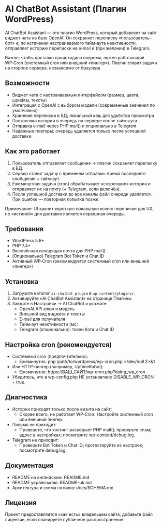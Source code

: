 # AI ChatBot Assistant (Плагин WordPress)

AI ChatBot Assistant — это плагин WordPress, который добавляет на сайт виджет чата на базе OpenAI. Он сохраняет переписку «пользователь–бот» и, по истечении настраиваемого тайм‑аута неактивности, отправляет историю переписки на e‑mail и (при желании) в Telegram.

Важно: чтобы доставка происходила вовремя, нужен работающий WP‑Cron (системный cron или внешний «пингер»). Плагин ставит задачи на стороне сервера, независимо от браузера.

## Возможности
- Виджет чата с настраиваемым интерфейсом (размер, цвета, шрифты, тексты)
- Интеграция с OpenAI с выбором модели (современные значения по умолчанию)
- Хранение переписки в БД; локальный кэш для удобства просмотра
- Постановка истории в очередь на сервере после тайм‑аута
- Отправка e‑mail через PHP mail() и опционально в Telegram
- Надёжные повторы; очередь удаляется только после успешной доставки

## Как это работает
1) Пользователь отправляет сообщение → плагин сохраняет переписку в БД.
2) Сервер ставит задачу с временем отправки: время последнего сообщения + тайм‑аут.
3) Ежеминутная задача (cron) обрабатывает «созревшие» истории и отправляет их на почту (+ Telegram, если включён).
4) После успешной доставки во все каналы файл очереди удаляется. При ошибке — повторная попытка позже.

Примечание: UI хранит короткую локальную копию переписки для UX, но «истиной» для доставки является серверная очередь.

## Требования
- WordPress 5.8+
- PHP 7.4+
- Включённая исходящая почта для PHP mail()
- (Опционально) Telegram Bot Token и Chat ID
- Активный WP‑Cron (рекомендуется системный cron или внешний «пингер»)

## Установка
1) Загрузите каталог `ai-chatbot-plugin` в `wp-content/plugins/`.
2) Активируйте «AI ChatBot Assistant» на странице Плагины.
3) Зайдите в Настройки → AI ChatBot и укажите:
   - OpenAI API ключ и модель
   - Внешний вид виджета и тексты
   - E‑mail для получателя
   - Тайм‑аут неактивности (мс)
   - Telegram (опционально): токен бота и Chat ID

## Настройка cron (рекомендуется)
- Системный cron (предпочтительно):
  - Ежеминутно: php /path/to/wordpress/wp-cron.php >/dev/null 2>&1
- Или HTTP‑пингер (например, UptimeRobot):
  - Ежеминутно: https://ВАШ_САЙТ/wp-cron.php?doing_wp_cron
- Убедитесь, что в wp-config.php НЕ установлено DISABLE_WP_CRON = true.

## Диагностика
- Истории приходят только после визита на сайт:
  - Скорее всего, не работает WP‑Cron. Настройте системный cron или внешний пингер.
- Письмо не приходит:
  - Проверьте, что хостинг разрешает PHP mail(); проверьте спам; адрес в настройках; посмотрите wp-content/debug.log.
- Telegram не приходит:
  - Проверьте Bot Token и Chat ID; протестируйте из настроек; посмотрите debug.log.

## Документация
- README на английском: README.md
- README українською: README-uk.md
- Архитектура и схема потоков: docs/SCHEMA.md

## Лицензия
Проект предоставляется «как есть» владельцем сайта; добавьте файл лицензии, если планируете публичное распространение.
